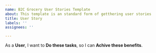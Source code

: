 ```yaml
---
name: B2C Grocery User Stories Template
about: This template is an standard form of getthering user stories
title: User Story
labels: ''
assignees: ''

---
```


As a **User**, I want to **Do these tasks**, so I can **Achive these benefits**.
